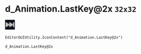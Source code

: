 # d_Animation.LastKey@2x `32x32`
<img src="/img/d_Animation.LastKey.png" width=32 height=32>

``` CSharp
EditorGUIUtility.IconContent("d_Animation.LastKey@2x")
```
```
d_Animation.LastKey@2x
```
